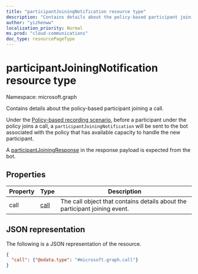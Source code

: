 ```yaml
---
title: "participantJoiningNotification resource type"
description: "Contains details about the policy-based participant joining a call."
author: "yizhenww"
localization_priority: Normal
ms.prod: "cloud-communications"
doc_type: resourcePageType
---
```


# participantJoiningNotification resource type

Namespace: microsoft.graph

Contains details about the policy-based participant joining a call.

Under the [Policy-based recording scenario](/microsoftteams/teams-recording-policy), before a participant under the policy joins a call, a `participantJoiningNotification` will be sent to the bot associated with the policy that has available capacity to handle the new participant.

A [participantJoiningResponse](participantjoiningResponse.md) in the response payload is expected from the bot.

## Properties
| Property       | Type            | Description                                                        |
| -------------- | --------------  | -------------------------------------------                        |
| call           | [call](call.md) | The call object that contains details about the participant joining event. |

## JSON representation

The following is a JSON representation of the resource.

<!-- {
  "blockType": "resource",
  "optionalProperties": [],
  "@odata.type": "microsoft.graph.participantJoiningNotification"
}-->
```json
{
  "call": {"@odata.type": "#microsoft.graph.call"}
}
```

<!-- uuid: 8fcb5dbc-d5aa-4681-8e31-b001d5168d79
2015-10-25 14:57:30 UTC -->
<!--
{
  "type": "#page.annotation",
  "description": "participantJoiningNotification resource",
  "keywords": "",
  "section": "documentation",
  "tocPath": "",
  "suppressions": []
}
-->
